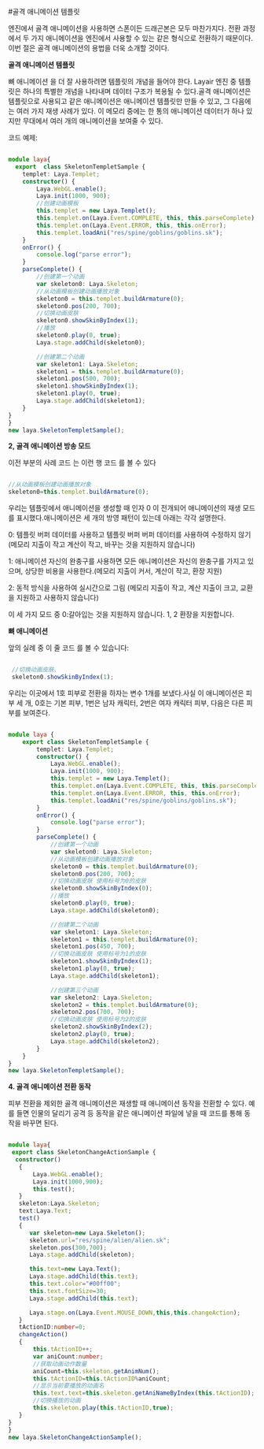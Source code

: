 #골격 애니메이션 템플릿

엔진에서 골격 애니메이션을 사용하면 스폰이든 드래곤본은 모두 마찬가지다. 전환 과정에서 두 가지 애니메이션을 엔진에서 사용할 수 있는 같은 형식으로 전환하기 때문이다.이번 절은 골격 애니메이션의 용법을 더욱 소개할 것이다.

**골격 애니메이션 템플릿**

뼈 애니메이션 을 더 잘 사용하려면 템플릿의 개념을 들어야 한다. Layair 엔진 중 템플릿은 하나의 특별한 개념을 나타내며 데이터 구조가 복용될 수 있다.골격 애니메이션은 템플릿으로 사용되고 같은 애니메이션은 애니메이션 템플릿만 만들 수 있고, 그 다음에는 여러 가지 재생 사례가 있다. 이 메모리 중에는 한 통의 애니메이션 데이터가 하나 있지만 무대에서 여러 개의 애니메이션을 보여줄 수 있다.

코드 예제:


```typescript

module laya{
  export  class SkeletonTempletSample {
    templet: Laya.Templet;
    constructor() {
        Laya.WebGL.enable();
        Laya.init(1000, 900);
        //创建动画模板
        this.templet = new Laya.Templet();
        this.templet.on(Laya.Event.COMPLETE, this, this.parseComplete);
        this.templet.on(Laya.Event.ERROR, this, this.onError);
        this.templet.loadAni("res/spine/goblins/goblins.sk");
    }
    onError() {
        console.log("parse error");
    }
    parseComplete() {
        //创建第一个动画
        var skeleton0: Laya.Skeleton;
        //从动画模板创建动画播放对象
        skeleton0 = this.templet.buildArmature(0);
        skeleton0.pos(200, 700);
        //切换动画皮肤
        skeleton0.showSkinByIndex(1);
        //播放
        skeleton0.play(0, true);
        Laya.stage.addChild(skeleton0);

        //创建第二个动画
        var skeleton1: Laya.Skeleton;
        skeleton1 = this.templet.buildArmature(0);
        skeleton1.pos(500, 700);
        skeleton1.showSkinByIndex(1);
        skeleton1.play(0, true);
        Laya.stage.addChild(skeleton1);    
    }
}
}
new laya.SkeletonTempletSample();
```


**2, 골격 애니메이션 방송 모드**

이전 부분의 사례 코드 는 이런 행 코드 를 볼 수 있다


```typescript

//从动画模板创建动画播放对象
skeleton0=this.templet.buildArmature(0);
```


우리는 템플릿에서 애니메이션을 생성할 때 인자 0 이 전개되어 애니메이션의 재생 모드를 표시했다.애니메이션은 세 개의 방영 패턴이 있는데 아래는 각각 설명한다.

0: 템플릿 버퍼 데이터를 사용하고 템플릿 버퍼 버퍼 데이터를 사용하여 수정하지 않기 (메모리 지출이 작고 계산이 작고, 바꾸는 것을 지원하지 않습니다)

1: 애니메이션 자신의 완충구를 사용하면 모든 애니메이션은 자신의 완충구를 가지고 있으며, 상당한 비용을 사용한다.(메모리 지출이 커서, 계산이 작고, 환장 지원)

2: 동적 방식을 사용하여 실시간으로 그림 (메모리 지출이 작고, 계산 지출이 크고, 교환을 지원하고 사용하지 않습니다)

이 세 가지 모드 중 0:갈아입는 것을 지원하지 않습니다. 1, 2 환장을 지원합니다.

**뼈 애니메이션**

앞의 실례 중 이 줄 코드 를 볼 수 있습니다:


```typescript

 //切换动画皮肤、
 skeleton0.showSkinByIndex(1);
```


우리는 이곳에서 1호 피부로 전환을 하자는 변수 1개를 보냈다.사실 이 애니메이션은 피부 세 개, 0호는 기본 피부, 1번은 남자 캐릭터, 2번은 여자 캐릭터 피부, 다음은 다른 피부를 보여준다.


```typescript

module laya {
    export class SkeletonTempletSample {
        templet: Laya.Templet;
        constructor() {
            Laya.WebGL.enable();
            Laya.init(1000, 900);
            this.templet = new Laya.Templet();
            this.templet.on(Laya.Event.COMPLETE, this, this.parseComplete);
            this.templet.on(Laya.Event.ERROR, this, this.onError);
            this.templet.loadAni("res/spine/goblins/goblins.sk");
        }
        onError() {
            console.log("parse error");
        }
        parseComplete() {
            //创建第一个动画
            var skeleton0: Laya.Skeleton;
            //从动画模板创建动画播放对象
            skeleton0 = this.templet.buildArmature(0);
            skeleton0.pos(200, 700);
            //切换动画皮肤 使用标号为0的皮肤
            skeleton0.showSkinByIndex(0);
            //播放
            skeleton0.play(0, true);
            Laya.stage.addChild(skeleton0);

            //创建第二个动画
            var skeleton1: Laya.Skeleton;
            skeleton1 = this.templet.buildArmature(0);
            skeleton1.pos(450, 700);
            //切换动画皮肤 使用标号为1的皮肤
            skeleton1.showSkinByIndex(1);
            skeleton1.play(0, true);
            Laya.stage.addChild(skeleton1);

            //创建第三个动画
            var skeleton2: Laya.Skeleton;
            skeleton2 = this.templet.buildArmature(0);
            skeleton2.pos(700, 700);
            //切换动画皮肤 使用标号为2的皮肤
            skeleton2.showSkinByIndex(2);
            skeleton2.play(0, true);
            Laya.stage.addChild(skeleton2);
        }
    }
}
new laya.SkeletonTempletSample();
```


**4. 골격 애니메이션 전환 동작**

피부 전환을 제외한 골격 애니메이션은 재생할 때 애니메이션 동작을 전환할 수 있다. 예를 들면 인물의 달리기 공격 등 동작을 같은 애니메이션 파일에 넣을 때 코드를 통해 동작을 바꾸면 된다.


```typescript

module laya{
 export class SkeletonChangeActionSample {
  constructor()
   {
       Laya.WebGL.enable();
       Laya.init(1000,900);
       this.test();
   }
   skeleton:Laya.Skeleton;
   text:Laya.Text;
   test()
   {
      var skeleton=new Laya.Skeleton();
      skeleton.url="res/spine/alien/alien.sk";
      skeleton.pos(300,700);
      Laya.stage.addChild(skeleton);

      this.text=new Laya.Text();
      Laya.stage.addChild(this.text);
      this.text.color="#00ff00";
      this.text.fontSize=30;
      Laya.stage.addChild(this.text);

      Laya.stage.on(Laya.Event.MOUSE_DOWN,this,this.changeAction);
   }
   tActionID:number=0;
   changeAction()
   {
       this.tActionID++;
       var aniCount:number;
       //获取动画动作数量
       aniCount=this.skeleton.getAnimNum();
       this.tActionID=this.tActionID%aniCount;
       //显示当前要播放的动画名
       this.text.text=this.skeleton.getAniNameByIndex(this.tActionID);
       //切换播放的动画
       this.skeleton.play(this.tActionID,true);
   }
}
}
new laya.SkeletonChangeActionSample();
```


